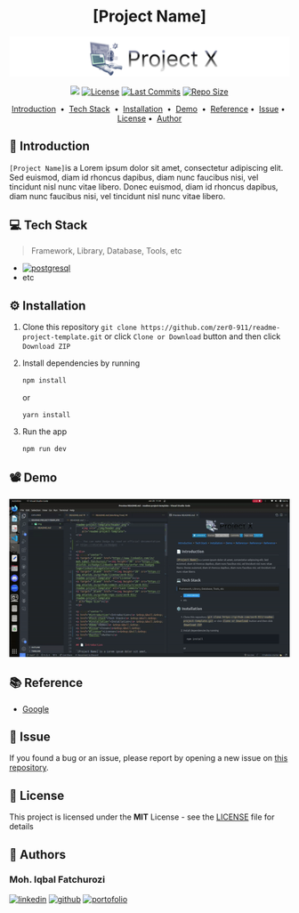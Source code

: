 <!-- git remote add origin https|ssh:path/to/the/repository.git  -->
<!-- git pull origin main --rebase -->
<div align="center">
<h1> [Project Name] </h1>
<a href="https://github.com/zero-911/readme-project-template/header.png">
    <img src="./img/header.png" alt="readme-project-template">
</a>

<!-- You can make badge by read on official documentation at https://shields.io/badges -->

</div>
<p align="center">
<a target="_blank" href="https://www.linkedin.com/in/moh-iqbal-fatchurozi/"><img height="20" src="https://img.shields.io/badge/LinkedIn-0077B5?style=for-the-badge&logo=linkedin&logoColor=white" /></a>
<a target="_blank" href=""><img height="20" src="https://img.shields.io/github/license/zer0-911/readme-project-template" alt="License"></a>
<a target="_blank" href=""><img height="20" src="https://img.shields.io/github/commit-activity/t/zer0-911/readme-project-template" alt="Last Commits"></a>
<a target="_blank" href=""><img height="20" src="https://img.shields.io/github/repo-size/zer0-911/readme-project-template" alt="Repo Size"></a>
</p>

<p align="center">
<a href="#-introduction">Introduction</a> &nbsp;&bull;&nbsp;
<a href="#-tech-stack">Tech Stack</a> &nbsp;&bull;&nbsp;
<a href="#%EF%B8%8F-installation">Installation</a> &nbsp;&bull;&nbsp;
<a href="#%EF%B8%8F-demo">Demo</a> &nbsp;&bull;&nbsp;
<a href="#-reference">Reference</a>&nbsp;&bull;&nbsp;
<a href="#-issue">Issue</a>&nbsp;&bull;&nbsp;
<a href="#-license">License</a>&nbsp;&bull;&nbsp;
<a href="#-author">Author</a>
</p>

## 📄 Introduction

`[Project Name]`is a Lorem ipsum dolor sit amet, consectetur adipiscing elit. Sed euismod, diam id rhoncus dapibus, diam nunc faucibus nisi, vel tincidunt nisl nunc vitae libero. Donec euismod, diam id rhoncus dapibus, diam nunc faucibus nisi, vel tincidunt nisl nunc vitae libero.

## 💻 Tech Stack

> Framework, Library, Database, Tools, etc

<!-- You can search the logo with https://simpleicons.org and copy the name in logo=copyhere same with color after badge/YourText-YourColor-->

- <a target="_blank" href="https://www.postgresql.org/">
      <img height="20" src="https://img.shields.io/badge/Postgresql-0D96F6?style=for-the-badge&logo=postgresql&logoColor=white" alt="postgresql"/>
  </a>
- etc

## ⚙️ Installation

1. Clone this repository `git clone https://github.com/zer0-911/readme-project-template.git` or click `Clone or Download` button and then click `Download ZIP`
2. Install dependencies by running
   ```bash
   npm install
   ```
   or
   ```
   yarn install
   ```
3. Run the app

   ```bash
   npm run dev
   ```

## 📽️ Demo

<!-- If Needed  -->
<div align="center">
    <img src="./img/demo.gif" alt="Demo">
</div>

## 📚 Reference

<!-- If Needed -->

- [Google](https://www.google.com)

## 🚩 Issue

If you found a bug or an issue, please report by opening a new issue on [this repository](https://github.com/zer0-911/paper-drone/issues).

## 📝 License

This project is licensed under the **MIT** License - see the [LICENSE](LICENSE) file for details

## 📌 Authors

<p align="center">
<h3> Moh. Iqbal Fatchurozi </h3>
<a target="_blank" href="https://www.linkedin.com/in/moh-iqbal-fatchurozi/"><img height="20" src="https://img.shields.io/badge/LinkedIn-0077B5?style=for-the-badge&logo=linkedin&logoColor=white" alt="linkedin" /></a>
<a target="_blank" href="https://github.com/zer0-911"><img height="20" src="https://img.shields.io/badge/Github-000000?style=for-the-badge&logo=github&logoColor=white" alt="github"/></a>
<a target="_blank" href="https://iqbalfatchurozi.me">
<img height="20" src="https://img.shields.io/badge/Portfolio-00BC8E?style=for-the-badge&logo=googlecloud&logoColor=white" alt="portofolio"/>
</a>
</p>
